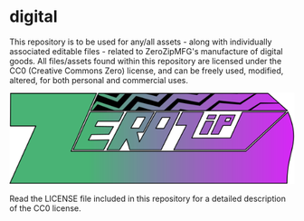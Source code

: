 # digital

This repository is to be used for any/all assets - along with individually associated editable files - 
related to ZeroZipMFG's manufacture of digital goods.
All files/assets found within this repository are licensed under the CC0 (Creative Commons Zero) license,
and can be freely used, modified, altered, for both personal and commercial uses.

<img src="./zerozip_logo_final.svg" />

Read the LICENSE file included in this repository for a detailed description of the CC0 license.
